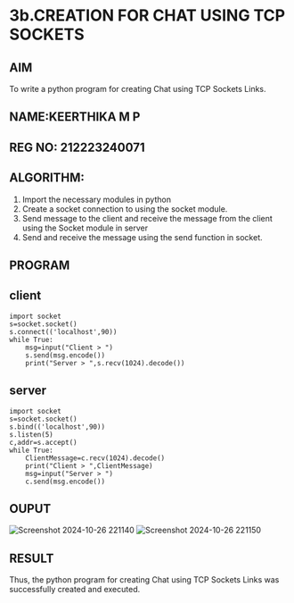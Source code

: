 # 3b.CREATION FOR CHAT USING TCP SOCKETS
## AIM
To write a python program for creating Chat using TCP Sockets Links.
## NAME:KEERTHIKA M P
## REG NO: 212223240071
## ALGORITHM:
1. Import the necessary modules in python
2. Create a socket connection to using the socket module.
3. Send message to the client and receive the message from the client using the Socket module in
 server
4. Send and receive the message using the send function in socket.
## PROGRAM
## client
```
import socket 
s=socket.socket() 
s.connect(('localhost',90)) 
while True: 
    msg=input("Client > ") 
    s.send(msg.encode()) 
    print("Server > ",s.recv(1024).decode())
```
## server
```
import socket
s=socket.socket()
s.bind(('localhost',90))
s.listen(5)
c,addr=s.accept()
while True:
    ClientMessage=c.recv(1024).decode()
    print("Client > ",ClientMessage) 
    msg=input("Server > ") 
    c.send(msg.encode())
```
## OUPUT
![Screenshot 2024-10-26 221140](https://github.com/user-attachments/assets/631ad63b-73a8-4b87-8fb9-326b6197de53)
![Screenshot 2024-10-26 221150](https://github.com/user-attachments/assets/c7ff8ad8-65a3-4254-95dd-93ac7a61935f)

## RESULT
Thus, the python program for creating Chat using TCP Sockets Links was successfully 
created and executed.
